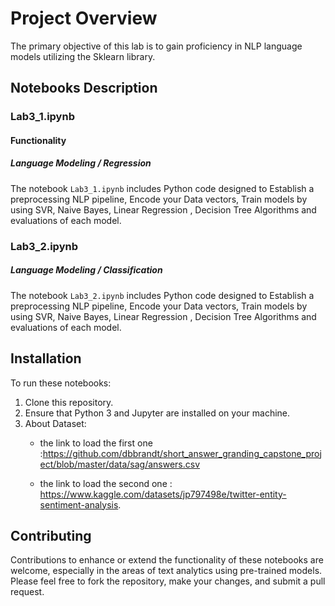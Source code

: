 # Project Overview

The primary objective of this lab is to gain proficiency in NLP language models utilizing the Sklearn library.


## Notebooks Description

### Lab3_1.ipynb

#### Functionality
##### Language Modeling / Regression
The notebook `Lab3_1.ipynb` includes Python code designed to Establish a preprocessing NLP pipeline, Encode your Data vectors, Train models by using SVR, Naive Bayes, Linear Regression , Decision Tree Algorithms and evaluations of each model.


### Lab3_2.ipynb
##### Language Modeling / Classification
The notebook `Lab3_2.ipynb` includes Python code designed to Establish a preprocessing NLP pipeline, Encode your Data vectors, Train models by using SVR, Naive Bayes, Linear Regression , Decision Tree Algorithms and evaluations of each model.

## Installation

To run these notebooks:
1. Clone this repository.
2. Ensure that Python 3 and Jupyter are installed on your machine.
3. About Dataset:
   - the link to load the first one :https://github.com/dbbrandt/short_answer_granding_capstone_project/blob/master/data/sag/answers.csv

   - the link to load the second one : https://www.kaggle.com/datasets/jp797498e/twitter-entity-sentiment-analysis.

## Contributing

Contributions to enhance or extend the functionality of these notebooks are welcome, especially in the areas of text analytics using pre-trained models. Please feel free to fork the repository, make your changes, and submit a pull request.

